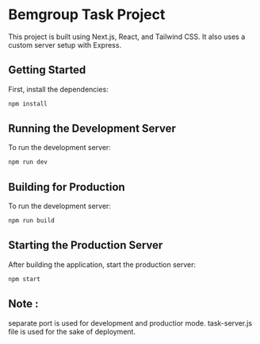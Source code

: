 # Bemgroup Task Project

This project is built using Next.js, React, and Tailwind CSS. It also uses a custom server setup with Express.

## Getting Started

First, install the dependencies:

```bash
npm install
```

## Running the Development Server
To run the development server:

```bash
npm run dev
```

## Building for Production
To run the development server:

```bash
npm run build

```
## Starting the Production Server
After building the application, start the production server:

```bash
npm start
```

## Note :

separate port is used for development and productior mode. task-server.js file is used for the sake of deployment.